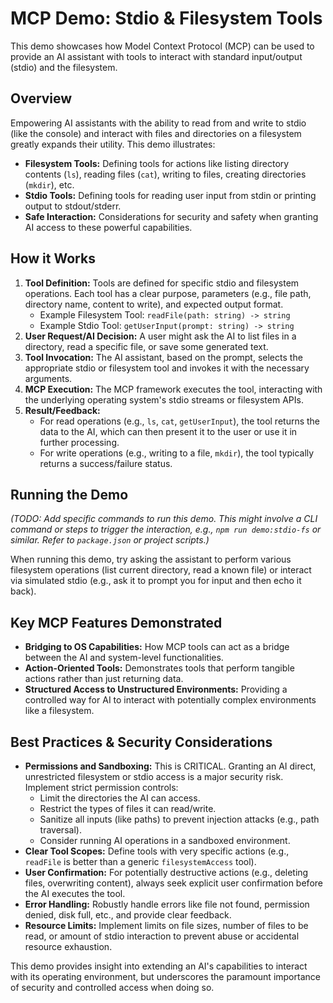# MCP Demo: Stdio & Filesystem Tools

This demo showcases how Model Context Protocol (MCP) can be used to provide an AI assistant with tools to interact with standard input/output (stdio) and the filesystem.

## Overview

Empowering AI assistants with the ability to read from and write to stdio (like the console) and interact with files and directories on a filesystem greatly expands their utility. This demo illustrates:

- **Filesystem Tools:** Defining tools for actions like listing directory contents (`ls`), reading files (`cat`), writing to files, creating directories (`mkdir`), etc.
- **Stdio Tools:** Defining tools for reading user input from stdin or printing output to stdout/stderr.
- **Safe Interaction:** Considerations for security and safety when granting AI access to these powerful capabilities.

## How it Works

1.  **Tool Definition:** Tools are defined for specific stdio and filesystem operations. Each tool has a clear purpose, parameters (e.g., file path, directory name, content to write), and expected output format.
    - Example Filesystem Tool: `readFile(path: string) -> string`
    - Example Stdio Tool: `getUserInput(prompt: string) -> string`
2.  **User Request/AI Decision:** A user might ask the AI to list files in a directory, read a specific file, or save some generated text.
3.  **Tool Invocation:** The AI assistant, based on the prompt, selects the appropriate stdio or filesystem tool and invokes it with the necessary arguments.
4.  **MCP Execution:** The MCP framework executes the tool, interacting with the underlying operating system's stdio streams or filesystem APIs.
5.  **Result/Feedback:**
    - For read operations (e.g., `ls`, `cat`, `getUserInput`), the tool returns the data to the AI, which can then present it to the user or use it in further processing.
    - For write operations (e.g., writing to a file, `mkdir`), the tool typically returns a success/failure status.

## Running the Demo

_(TODO: Add specific commands to run this demo. This might involve a CLI command or steps to trigger the interaction, e.g., `npm run demo:stdio-fs` or similar. Refer to `package.json` or project scripts.)_

When running this demo, try asking the assistant to perform various filesystem operations (list current directory, read a known file) or interact via simulated stdio (e.g., ask it to prompt you for input and then echo it back).

## Key MCP Features Demonstrated

- **Bridging to OS Capabilities:** How MCP tools can act as a bridge between the AI and system-level functionalities.
- **Action-Oriented Tools:** Demonstrates tools that perform tangible actions rather than just returning data.
- **Structured Access to Unstructured Environments:** Providing a controlled way for AI to interact with potentially complex environments like a filesystem.

## Best Practices & Security Considerations

- **Permissions and Sandboxing:** This is CRITICAL. Granting an AI direct, unrestricted filesystem or stdio access is a major security risk. Implement strict permission controls:
  - Limit the directories the AI can access.
  - Restrict the types of files it can read/write.
  - Sanitize all inputs (like paths) to prevent injection attacks (e.g., path traversal).
  - Consider running AI operations in a sandboxed environment.
- **Clear Tool Scopes:** Define tools with very specific actions (e.g., `readFile` is better than a generic `filesystemAccess` tool).
- **User Confirmation:** For potentially destructive actions (e.g., deleting files, overwriting content), always seek explicit user confirmation before the AI executes the tool.
- **Error Handling:** Robustly handle errors like file not found, permission denied, disk full, etc., and provide clear feedback.
- **Resource Limits:** Implement limits on file sizes, number of files to be read, or amount of stdio interaction to prevent abuse or accidental resource exhaustion.

This demo provides insight into extending an AI's capabilities to interact with its operating environment, but underscores the paramount importance of security and controlled access when doing so.
